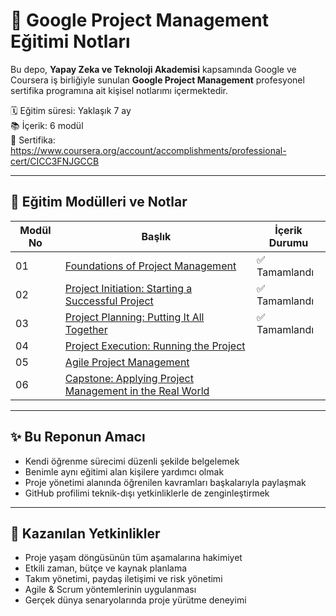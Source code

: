 # 🎯 Google Project Management Eğitimi Notları

Bu depo, **Yapay Zeka ve Teknoloji Akademisi** kapsamında Google ve Coursera iş birliğiyle sunulan **Google Project Management** profesyonel sertifika programına ait kişisel notlarımı içermektedir.

🗓️ Eğitim süresi: Yaklaşık 7 ay  
📚 İçerik: 6 modül   
🔗 Sertifika: https://www.coursera.org/account/accomplishments/professional-cert/CICC3FNJGCCB

---

## 📌 Eğitim Modülleri ve Notlar

| Modül No | Başlık | İçerik Durumu |
|----------|--------|----------------|
| 01 | [Foundations of Project Management](01_foundations_of_pm.md) | ✅ Tamamlandı |
| 02 | [Project Initiation: Starting a Successful Project](02_project_initiation.md) | ✅ Tamamlandı |
| 03 | [Project Planning: Putting It All Together](03_project_planning.md) | ✅ Tamamlandı |
| 04 | [Project Execution: Running the Project](04_execution.md) |  |
| 05 | [Agile Project Management](05_agile_pm.md) |  |
| 06 | [Capstone: Applying Project Management in the Real World](06_capstone.md) |  |

---

## ✨ Bu Reponun Amacı

- Kendi öğrenme sürecimi düzenli şekilde belgelemek  
- Benimle aynı eğitimi alan kişilere yardımcı olmak  
- Proje yönetimi alanında öğrenilen kavramları başkalarıyla paylaşmak  
- GitHub profilimi teknik-dışı yetkinliklerle de zenginleştirmek

---

## 💼 Kazanılan Yetkinlikler

- Proje yaşam döngüsünün tüm aşamalarına hakimiyet  
- Etkili zaman, bütçe ve kaynak planlama  
- Takım yönetimi, paydaş iletişimi ve risk yönetimi  
- Agile & Scrum yöntemlerinin uygulanması  
- Gerçek dünya senaryolarında proje yürütme deneyimi
